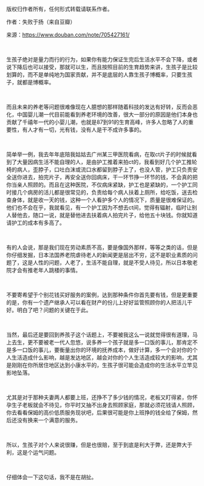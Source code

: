 <p data-pid="rTCgQKid">版权归作者所有，任何形式转载请联系作者。</p><p data-pid="xng11CFa">作者：失败于扬（来自豆瓣）</p><p data-pid="Q6KtbkXn">来源：<a href="http://link.zhihu.com/?target=https%3A//www.douban.com/note/705427161/" class=" external" target="_blank" rel="nofollow noreferrer"><span class="invisible">https://www.</span><span class="visible">douban.com/note/7054271</span><span class="invisible">61/</span><span class="ellipsis"></span></a></p><p><br></p><p data-pid="6M-pyekf">生孩子绝对是量力而行的行为，如果你有能力保证生完后生活水平不会下降，或者说下降后也可以接受，那就可以生，而且按照目前的生育趋势来讲，生孩子是比较划算的，而不是单纯地为国家贡献，并不是底层的人靠生孩子博概率，只要生孩子，就都是博概率。</p><p><br></p><p data-pid="VMV3SOEj">而且未来的养老等问题很难像现在人臆想的那样随着科技的发达有好转，反而会恶化，中国婴儿潮一代目前能看到养老环境的改善，很大一部分的原因是他们本身也贡献了千禧年一代的小婴儿潮，也就是87到91的生育高峰，许多人忽略了人的重要性，有人才有一切，光有钱，没有人是干不成许多事的。</p><p><br></p><p data-pid="Lhtk5QSA">简单举一例，我去年年底陪我姑姑去广州某三甲医院看病，在取ct片子的时候就看到了大量因病生活不能自理的人，是由护工推着来拍ct的，我看到好几个护工推轮椅的病人，歪脖子，口吐白沫或流口水都留到脖子上了，也没人管，护工只负责安全送你进去，拍完片子，再安全送你回病床，干一环节挣一环节的钱，不会真的把你当亲人照顾的。而且在这种医院，不仅病床紧缺，护工也是紧缺的，一个护工同时接几个病房的活儿都是很常见的，负责给每个病人扶着上厕所，给吃饭，送去检查身体，就是收一天的钱，这种一个人看护多个人的情况下，质量是很难保证的。他们也不会在乎，我就看见，有一个护工因为不想去ct间，觉得有辐射，临时让别人替他去，随口一说，就是替他进去扶着病人拍完片子，给他五十块钱。你就知道请护工的成本有多高了。</p><p><br></p><p data-pid="J-JHU_xt">有的人会说，那是我们现在劳动素质不高，要是像国外那样，等等之类的话，但是你仔细发掘，日本法国养老院虐待老人的新闻更是层出不穷，这不是职业素质的问题了，这是人性的问题，人老了，生活不能自理，就是不受人待见，所以日本敬老院才会有推老年人跳楼的事情。</p><p><br></p><p data-pid="KEaHBkq0">不要寄希望于个别花钱买好服务的案例，达到那种条件你首先要有钱，但是更重要的是，你有一个遗产继承人可以看在财产的份儿上好好监管照顾你的人把活儿干好。明白了吧？问题的关键在于此。</p><p><br></p><p data-pid="vXjCbxPR">当然，最后还是要回到养孩子这个话题上，不要被我这么一说就觉得很有道理，马上去生，更不要被老一代人忽悠，说多养一个孩子就是多一口饭的事儿，那肯定不是多一口饭的事儿，要衡量出你的环境的抚养成本，做好计算，多一个会对你的个人生活造成什么影响，越是发达地区，越会对你的个人生活造成较大的影响，尤其是刚刚在你所居住地区达到小康水平的，生孩子很可能会造成你的生活水平立竿见影地坠落。</p><p><br></p><p data-pid="k-vERPdw">尤其是对于那种夫妻两人都要上班，还挣不了多少钱的情况，老板又盯得紧，你怀孕生子老板就会不待见，你平时又抽不出身去照顾家庭，那就必须花钱请人照顾，你去看看保姆的高价低质服务现状吧，后果很可能是你上班挣的钱全给了保姆，然后还没有换来一个满意的服务。</p><p><br></p><p data-pid="iafX6BWo">所以，生孩子对个人来说很赚，但是也很赔，至于到底是利大于弊，还是弊大于利，这是个运气问题。</p><p><br></p><p data-pid="L7SAwh8L">仔细体会一下这句话，我不是在胡扯。</p>